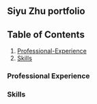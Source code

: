 ## Siyu Zhu portfolio

## Table of Contents

1. [Professional-Experience](#Professional-Experience)
1. [Skills](#Skills)

### Professional Experience
### Skills
